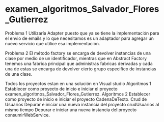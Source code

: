 # examen_algoritmos_Salvador_Flores_Gutierrez

Problema 1
Utilizaría Adapter puesto que ya se tiene la implementación para el envio de emails y lo que necesitamos es un adaptador para agregar un nuevo
servicio que utilice esa implementación.

Problema 2
El método factory se encarga de devolver instancias de una clase por medio de un identificador, mientras que en Abstract Factory tenemos una 
fabrica principal que administras fabricas derivadas y cada una de estas se encarga de devolver cierto grupo especifico de instancias de una clase.

Todos los proyectos estan en una solución en Visual studio
Algoritmos 1
Establecer como proyecto de inicio e iniciar el proyecto examen_algoritmos_Salvador_Flores_Gutierrez.
Algoritmos 2
Establecer como proyecto de inicio e iniciar el proyecto CadenaDeTexto.
Crud de Usuarios
Depurar e iniciar una nueva instancia del proyecto crudUsuarios al mismo tiempo Depurar e iniciar una nueva instancia del proyecto consumirWebService.
